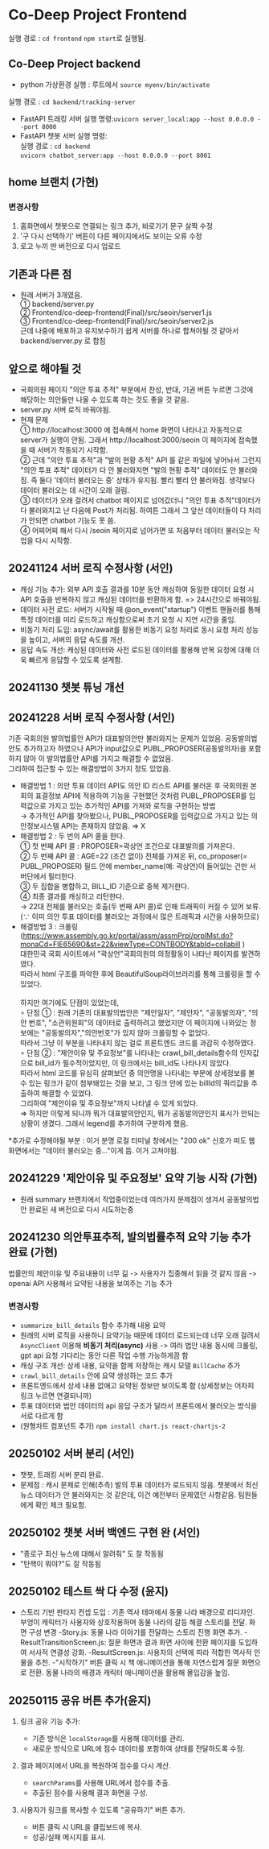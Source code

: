 # Co-Deep Project Frontend

실행 경로 : `cd frontend`
`npm start`로 실행됨.



## Co-Deep Project backend

- python 가상환경 실행 : 루트에서 `source myenv/bin/activate`

실행 경로 : `cd backend/tracking-server`<br>
- FastAPI 트래킹 서버 실행 명령:`uvicorn server_local:app --host 0.0.0.0 --port 8000`
- FastAPI 챗봇 서버 실행 명령: <br>
실행 경로 : `cd backend`<br>
`uvicorn chatbot_server:app --host 0.0.0.0 --port 8001`


## home 브랜치 (가현)
### 변경사항
1. 홈화면에서 챗봇으로 연결되는 링크 추가, 바로가기 문구 살짝 수정
2. '구 다시 선택하기' 버튼이 다른 페이지에서도 보이는 오류 수정
3. 로고 누끼 딴 버전으로 다시 업로드

## 기존과 다른 점
- 원래 서버가 3개였음.<br>
① backend/server.py<br>
② Frontend/co-deep-frontend(Final)/src/seoin/server1.js<br>
③ Frontend/co-deep-frontend(Final)/src/seoin/server2.js <br>
근데 나중에 배포하고 유지보수하기 쉽게 서버를 하나로 합쳐야될 것 같아서 backend/server.py 로 합침

## 앞으로 해야될 것
- 국회의원 페이지 "의안 투표 추적" 부분에서 찬성, 반대, 기권 버튼 누르면 그것에 해당하는 의안들만 나올 수 있도록 하는 것도 좋을 것 같음.
- server.py 서버 로직 바꿔야됨.
- 현재 문제 <br>
① http://localhost:3000 에 접속해서 home 화면이 나타나고 자동적으로 server가 실행이 안됨. 그래서 http://localhost:3000/seoin 이 페이지에 접속했을 때 서버가 작동되기 시작함.<br>
② 근데 "의안 투표 추적"과 "발의 현황 추적" API 를 같은 파일에 넣어놔서 그런지 "의안 투표 추적" 데이터가 다 안 불러와지면 "발의 현황 추적" 데이터도 안 불러와짐. 즉 둘다 '데이터 불러오는 중' 상태가 유지됨. 빨리 빨리 안 불러와짐. 생각보다 데이터 불러오는 데 시간이 오래 걸림.<br>
③ 데이터가 오래 걸려서 chatbot 페이지로 넘어갔더니 "의안 투표 추적"데이터가 다 불러와지고 난 다음에 Post가 처리됨. 하여튼 그래서 그 앞선 데이터들이 다 처리가 안되면 chatbot 기능도 못 씀.<br>
④ 어찌어찌 해서 다시 /seoin 페이지로 넘어가면 또 처음부터 데이터 불러오는 작업을 다시 시작함. 


## 20241124 서버 로직 수정사항 (서인)
- 캐싱 기능 추가: 외부 API 호출 결과를 10분 동안 캐싱하여 동일한 데이터 요청 시 API 호출을 반복하지 않고 캐싱된 데이터를 반환하게 함. => 24시간으로 바꿔야됨.
- 데이터 사전 로드: 서버가 시작될 때 @on_event("startup") 이벤트 핸들러를 통해 특정 데이터를 미리 로드하고 캐싱함으로써 초기 요청 시 지연 시간을 줄임.
- 비동기 처리 도입: async/await를 활용한 비동기 요청 처리로 동시 요청 처리 성능을 높이고, 서버의 응답 속도를 개선.
- 응답 속도 개선: 캐싱된 데이터와 사전 로드된 데이터를 활용해 반복 요청에 대해 더욱 빠르게 응답할 수 있도록 설계함.

## 20241130 챗봇 튜닝 개선

## 20241228 서버 로직 수정사항 (서인)
기존 국회의원 발의법률안 API가 대표발의안만 불러와지는 문제가 있었음. 공동발의법안도 추가하고자 하였으나 API가 input값으로 PUBL_PROPOSER(공동발의자)을 포함하지 않아 이 발의법률안 API를 가지고 해결할 수 없었음.<br>
그리하여 접근할 수 있는 해결방법이 3가지 정도 있었음.<br>
- 해결방법 1 : 의안 투표 데이터 API도 의안 ID 리스트 API를 불러온 후 국회의원 본회의 표결정보 API에 적용하여 기능을 구현했던 것처럼 PUBL_PROPOSER를 입력값으로 가지고 있는 추가적인 API를 가져와 로직을 구현하는 방법 <br>→ 추가적인 API를 찾아봤으나, PUBL_PROPOSER를 입력값으로 가지고 있는 의안정보시스템 API는 존재하지 않았음. ⇒ X
- 해결방법 2 : 두 번의 API 콜을 한다. <br>
  ① 첫 번째 API 콜 : PROPOSER=곽상언 조건으로 대표발의를 가져온다.<br>
  ② 두 번째 API 콜 : AGE=22 (조건 없이) 전체를 가져온 뒤, co_proposer(= PUBL_PROPOSER) 필드 안에 member_name(예: 곽상언)이 들어있는 건만 서버단에서 필터한다.<br>
  ③ 두 집합을 병합하고, BILL_ID 기준으로 중복 제거한다.<br>
  ④ 최종 결과를 캐싱하고 리턴한다.<br>
  → 22대 전체를 불러오는 호출(두 번째 API 콜)로 인해 트래픽이 커질 수 있어 보류. (∵ 이미 의안 투표 데이터를 불러오는 과정에서 많은 트래픽과 시간을 사용하므로)<br>
- 해결방법 3 : 크롤링 (https://www.assembly.go.kr/portal/assm/assmPrpl/prplMst.do?monaCd=FIE6569O&st=22&viewType=CONTBODY&tabId=collabill )<br>
  대한민국 국회 사이트에서 "곽상언"국회의원의 의정활동이 나타난 페이지를 발견하였다.<br>
  따라서 html 구조를 파악한 후에 BeautifulSoup라이브러리를 통해 크롤링을 할 수 있었다. <br><br>하지만 여기에도 단점이 있었는데, <br>
  ∘ 단점 ① : 원래 기존의 대표발의법안은 "제안일자", "제안자", "공동발의자", "의안 번호", "소관위원회"의 데이터로 출력하려고 했었지만 이 페이지에 나와있는 정보에는 "공동발의자","의안번호"가 있지 않아 크롤링할 수 없었다. <br>따라서 그냥 이 부분을 나타내지 않는 걸로 프론트엔드 코드를 과감히 수정하였다. <br>
  ∘ 단점 ② : "제안이유 및 주요정보"를 나타내는 crawl_bill_details함수의 인자값으로 bill_id가 필수적이었지만, 이 링크에서는 bill_id도 나타나지 않았다. <br>따라서 html 코드를 유심히 살펴보던 중 의안명을 나타내는 부분에 상세정보를 볼 수 있는 링크가 같이 첨부돼있는 것을 보고, 그 링크 안에 있는 billId의 쿼리값을 추출하여 해결할 수 있었다. <br>그리하여 "제안이유 및 주요정보"까지 나타낼 수 있게 되었다. <br>⇒ 하지만 이렇게 되니까 뭐가 대표발의안인지, 뭐가 공동발의안인지 표시가 안되는 상황이 생겼다. 그래서 legend를 추가하여 구분하게 했음.

*추가로 수정해야될 부분 : 이거 분명 로컬 터미널 창에서는 "200 ok" 신호가 떠도 웹 화면에서는 "데이터 불러오는 중..."이게 뜸. 이거 고쳐야됨.

## 20241229 '제안이유 및 주요정보' 요약 기능 시작 (가현)
- 원래 summary 브랜치에서 작업중이었는데 여러가지 문제점이 생겨서 공동발의법안 완료된 새 버전으로 다시 시도하는중

## 20241230 의안투표추적, 발의법률추적 요약 기능 추가 완료 (가현)
법률안의 제안이유 및 주요내용이 너무 긺 -> 사용자가 집중해서 읽을 것 같지 않음 -> openai API 사용해서 요약된 내용을 보여주는 기능 추가

### 변경사항
- `summarize_bill_details` 함수 추가해 내용 요약
- 원래의 서버 로직을 사용하니 요약기능 때문에 데이터 로드되는데 너무 오래 걸려서 `AsyncClient` 이용해 **비동기 처리(async)** 사용 -> 여러 법안 내용 동시에 크롤링, gpt api 요청 기다리는 동안 다른 작업 수행 가능하게끔 함 
- 캐싱 구조 개선: 상세 내용, 요약을 함께 저장하는 캐시 모델 `BillCache` 추가
- `crawl_bill_details` 안에 요약 생성하는 코드 추가
- 프론트엔드에서 상세 내용 없애고 요약된 정보만 보이도록 함 (상세정보는 어차피 링크 누르면 연결되니까)
- 투표 데이터와 법안 데이터의 api 응답 구조가 달라서 프론트에서 불러오는 방식을 서로 다르게 함
- (원형차트 컴포넌트 추가) `npm install chart.js react-chartjs-2`


## 20250102 서버 분리 (서인)
- 챗봇, 트래킹 서버 분리 완료.
- 문제점 : 캐시 문제로 인해(추측) 발의 투표 데이터가 로드되지 않음. 챗봇에서 최신 뉴스 데이터가 안 불러와지는 것 같은데, 이건 예전부터 문제였던 사항같음. 팀원들에게 확인 체크 필요함.

## 20250102 챗봇 서버 백엔드 구현 완 (서인)
- "종로구 최신 뉴스에 대해서 알려줘" 도 잘 작동됨
- "탄핵이 뭐야?"도 잘 작동됨

## 20250102 테스트 싹 다 수정 (윤지)
- 스토리 기반 판타지 컨셉 도입
: 기존 역사 테마에서 동물 나라 배경으로 리디자인.
부엉이 캐릭터가 사용자와 상호작용하며 동물 나라의 갈등 해결 스토리를 전달.
화면 구성 변경
-Story.js: 동물 나라 이야기를 전달하는 스토리 진행 화면 추가.
-ResultTransitionScreen.js: 질문 화면과 결과 화면 사이에 전환 페이지를 도입하여 서사적 연결성 강화.
-ResultScreen.js: 사용자의 선택에 따라 적합한 역사적 인물을 추천.
-"시작하기" 버튼 클릭 시 책 애니메이션을 통해 자연스럽게 질문 화면으로 전환.
동물 나라의 배경과 캐릭터 애니메이션을 활용해 몰입감을 높임.

## 20250115 공유 버튼 추가(윤지)
1. 링크 공유 기능 추가:
   - 기존 방식은 `localStorage`를 사용해 데이터를 관리.
   - 새로운 방식으로 URL에 점수 데이터를 포함하여 상태를 전달하도록 수정.

2. 결과 페이지에서 URL을 복원하여 점수를 다시 계산.
   - `searchParams`를 사용해 URL에서 점수를 추출.
   - 추출된 점수를 사용해 결과 화면을 구성.

3. 사용자가 링크를 복사할 수 있도록 "공유하기" 버튼 추가.
   - 버튼 클릭 시 URL을 클립보드에 복사.
   - 성공/실패 메시지를 표시.
